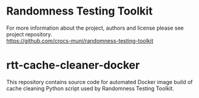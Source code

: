 # Randomness Testing Toolkit
For more information about the project, authors and license please see project repository.  
https://github.com/crocs-muni/randomness-testing-toolkit

# rtt-cache-cleaner-docker
This repository contains source code for automated Docker image build of cache cleaning Python script used by Randomness Testing Toolkit.

